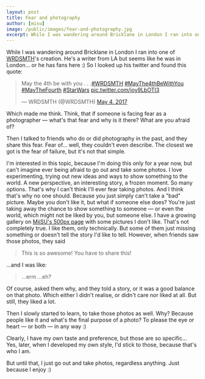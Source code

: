 ```yaml
---
layout: post
title: Fear and photography
author: [misu]
image: /public/images/fear-and-photography.jpg
excerpt: While I was wandering around Bricklane in London I ran into one of WRDSMTH's creations which made me think...
---
```


While I was wandering around Bricklane in London I ran into one of [WRDSMTH](https://twitter.com/WRDSMTH)'s creation. He's a writer from LA but seems like he was in London... or he has fans here :) So I looked up his twitter and found this quote:

<blockquote class="twitter-tweet" data-lang="en"><p lang="en" dir="ltr">May the 4th be with you . . .<a href="https://twitter.com/hashtag/WRDSMTH?src=hash">#WRDSMTH</a> <a href="https://twitter.com/hashtag/MayThe4thBeWithYou?src=hash">#MayThe4thBeWithYou</a> <a href="https://twitter.com/hashtag/MayTheFourth?src=hash">#MayTheFourth</a> <a href="https://twitter.com/hashtag/StarWars?src=hash">#StarWars</a> <a href="https://t.co/joy9LbOTI3">pic.twitter.com/joy9LbOTI3</a></p>&mdash; WRDSMTH (@WRDSMTH) <a href="https://twitter.com/WRDSMTH/status/860171948495486976">May 4, 2017</a></blockquote>
<script async src="//platform.twitter.com/widgets.js" charset="utf-8"></script>

Which made me think. Think, that if someone is facing fear as a photographer — what's that fear and why is it there? What are you afraid of?

Then I talked to friends who do or did photography in the past, and they share this fear. Fear of... well, they couldn't even describe. The closest we got is the fear of failure, but it's not that simple.

I'm interested in this topic, because I'm doing this only for a year now, but can't imagine ever being afraid to go out and take some photos. I love experimenting, trying out new ideas and ways to show something to the world. A new perspective, an interesting story, a frozen moment. So many options. That's why I can't think I'll ever fear taking photos. And I think that's why no one should. Because you just simply can't take a "bad" picture. Maybe you don't like it, but what if someone else does? You're just taking away the chance to show something to someone — or even the world, which might not be liked by you, but someone else. I have a growing gallery on [MiiSU's 500px page](https://500px.com/miisujewel) with some pictures I don't like. That's not completely true. I like them, only technically. But some of them just missing something or doesn't tell the story I'd like to tell. However, when friends saw those photos, they said

> This is so awesome! You have to share this!

...and I was like:

> ...erm ...eh?

Of course, asked them why, and they told a story, or it was a good balance on that photo. Which either I didn't realise, or didn't care nor liked at all. But still, they liked a lot.

Then I slowly started to learn, to take those photos as well. Why? Because people like it and what's the final purpose of a photo? To please the eye or heart — or both — in any way :)

Clearly, I have my own taste and preference, but those are so specific... Yes, later, when I developed my own style, I'd stick to those, because that's who I am.

But until that, I just go out and take photos, regardless anything. Just because I enjoy :)

